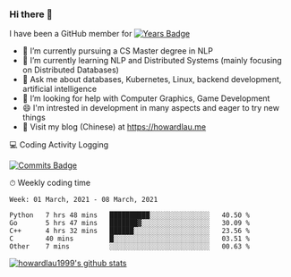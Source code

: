 ### Hi there 👋
I have been a GitHub member for [![Years Badge](https://badges.pufler.dev/years/howardlau1999)](https://badges.pufler.dev)

- 🔭 I’m currently pursuing a CS Master degree in NLP
- 🌱 I’m currently learning NLP and Distributed Systems (mainly focusing on Distributed Databases)
- 💬 Ask me about databases, Kubernetes, Linux, backend development, artificial intelligence
- 🤔 I’m looking for help with Computer Graphics, Game Development
- 😄 I'm intrested in development in many aspects and eager to try new things
- 📕 Visit my blog (Chinese) at https://howardlau.me

<!--
**howardlau1999/howardlau1999** is a ✨ _special_ ✨ repository because its `README.md` (this file) appears on your GitHub profile.

Here are some ideas to get you started:
- 👯 I’m looking to collaborate on ...
- 🤔 I’m looking for help with ...
- 📫 How to reach me: ...
- 😄 Pronouns: ...
- ⚡ Fun fact: ...
-->

💻 Coding Activity Logging

[![Commits Badge](https://badges.pufler.dev/commits/weekly/howardlau1999)](https://badges.pufler.dev)

⏱ Weekly coding time
<!-- Generated By https://github.com/athul/waka-readme -->
<!--START_SECTION:waka-->
```text
Week: 01 March, 2021 - 08 March, 2021

Python   7 hrs 48 mins   ██████████░░░░░░░░░░░░░░░   40.50 % 
Go       5 hrs 47 mins   ███████▓░░░░░░░░░░░░░░░░░   30.09 % 
C++      4 hrs 32 mins   ██████░░░░░░░░░░░░░░░░░░░   23.56 % 
C        40 mins         █░░░░░░░░░░░░░░░░░░░░░░░░   03.51 % 
Other    7 mins          ░░░░░░░░░░░░░░░░░░░░░░░░░   00.63 % 
```
<!--END_SECTION:waka-->

[![howardlau1999's github stats](https://github-readme-stats.vercel.app/api?username=howardlau1999)](https://github.com/anuraghazra/github-readme-stats)

<!--[![Top Langs](https://github-readme-stats.vercel.app/api/top-langs/?username=howardlau1999&layout=compact)](https://github.com/anuraghazra/github-readme-stats)-->
